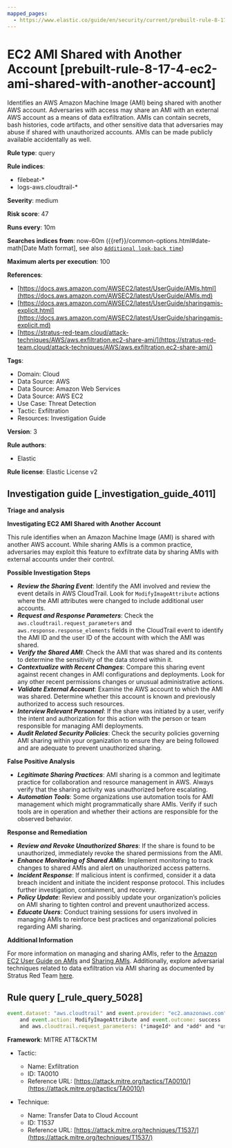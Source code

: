 ```yaml
---
mapped_pages:
  - https://www.elastic.co/guide/en/security/current/prebuilt-rule-8-17-4-ec2-ami-shared-with-another-account.html
---
```


# EC2 AMI Shared with Another Account [prebuilt-rule-8-17-4-ec2-ami-shared-with-another-account]

Identifies an AWS Amazon Machine Image (AMI) being shared with another AWS account. Adversaries with access may share an AMI with an external AWS account as a means of data exfiltration. AMIs can contain secrets, bash histories, code artifacts, and other sensitive data that adversaries may abuse if shared with unauthorized accounts. AMIs can be made publicly available accidentally as well.

**Rule type**: query

**Rule indices**:

* filebeat-*
* logs-aws.cloudtrail-*

**Severity**: medium

**Risk score**: 47

**Runs every**: 10m

**Searches indices from**: now-60m ({{ref}}/common-options.html#date-math[Date Math format], see also [`Additional look-back time`](docs-content://solutions/security/detect-and-alert/create-detection-rule.md#rule-schedule))

**Maximum alerts per execution**: 100

**References**:

* [https://docs.aws.amazon.com/AWSEC2/latest/UserGuide/AMIs.html](https://docs.aws.amazon.com/AWSEC2/latest/UserGuide/AMIs.md)
* [https://docs.aws.amazon.com/AWSEC2/latest/UserGuide/sharingamis-explicit.html](https://docs.aws.amazon.com/AWSEC2/latest/UserGuide/sharingamis-explicit.md)
* [https://stratus-red-team.cloud/attack-techniques/AWS/aws.exfiltration.ec2-share-ami/](https://stratus-red-team.cloud/attack-techniques/AWS/aws.exfiltration.ec2-share-ami/)

**Tags**:

* Domain: Cloud
* Data Source: AWS
* Data Source: Amazon Web Services
* Data Source: AWS EC2
* Use Case: Threat Detection
* Tactic: Exfiltration
* Resources: Investigation Guide

**Version**: 3

**Rule authors**:

* Elastic

**Rule license**: Elastic License v2

## Investigation guide [_investigation_guide_4011]

**Triage and analysis**

**Investigating EC2 AMI Shared with Another Account**

This rule identifies when an Amazon Machine Image (AMI) is shared with another AWS account. While sharing AMIs is a common practice, adversaries may exploit this feature to exfiltrate data by sharing AMIs with external accounts under their control.

**Possible Investigation Steps**

* ***Review the Sharing Event***: Identify the AMI involved and review the event details in AWS CloudTrail. Look for `ModifyImageAttribute` actions where the AMI attributes were changed to include additional user accounts.
* ***Request and Response Parameters***: Check the `aws.cloudtrail.request_parameters` and `aws.response.response_elements` fields in the CloudTrail event to identify the AMI ID and the user ID of the account with which the AMI was shared.
* ***Verify the Shared AMI***: Check the AMI that was shared and its contents to determine the sensitivity of the data stored within it.
* ***Contextualize with Recent Changes***: Compare this sharing event against recent changes in AMI configurations and deployments. Look for any other recent permissions changes or unusual administrative actions.
* ***Validate External Account***: Examine the AWS account to which the AMI was shared. Determine whether this account is known and previously authorized to access such resources.
* ***Interview Relevant Personnel***: If the share was initiated by a user, verify the intent and authorization for this action with the person or team responsible for managing AMI deployments.
* ***Audit Related Security Policies***: Check the security policies governing AMI sharing within your organization to ensure they are being followed and are adequate to prevent unauthorized sharing.

**False Positive Analysis**

* ***Legitimate Sharing Practices***: AMI sharing is a common and legitimate practice for collaboration and resource management in AWS. Always verify that the sharing activity was unauthorized before escalating.
* ***Automation Tools***: Some organizations use automation tools for AMI management which might programmatically share AMIs. Verify if such tools are in operation and whether their actions are responsible for the observed behavior.

**Response and Remediation**

* ***Review and Revoke Unauthorized Shares***: If the share is found to be unauthorized, immediately revoke the shared permissions from the AMI.
* ***Enhance Monitoring of Shared AMIs***: Implement monitoring to track changes to shared AMIs and alert on unauthorized access patterns.
* ***Incident Response***: If malicious intent is confirmed, consider it a data breach incident and initiate the incident response protocol. This includes further investigation, containment, and recovery.
* ***Policy Update***: Review and possibly update your organization’s policies on AMI sharing to tighten control and prevent unauthorized access.
* ***Educate Users***: Conduct training sessions for users involved in managing AMIs to reinforce best practices and organizational policies regarding AMI sharing.

**Additional Information**

For more information on managing and sharing AMIs, refer to the [Amazon EC2 User Guide on AMIs](https://docs.aws.amazon.com/AWSEC2/latest/UserGuide/AMIs.md) and [Sharing AMIs](https://docs.aws.amazon.com/AWSEC2/latest/UserGuide/sharingamis-explicit.md). Additionally, explore adversarial techniques related to data exfiltration via AMI sharing as documented by Stratus Red Team [here](https://stratus-red-team.cloud/attack-techniques/AWS/aws.exfiltration.ec2-share-ami/).


## Rule query [_rule_query_5028]

```js
event.dataset: "aws.cloudtrail" and event.provider: "ec2.amazonaws.com"
    and event.action: ModifyImageAttribute and event.outcome: success
    and aws.cloudtrail.request_parameters: (*imageId* and *add* and *userId*)
```

**Framework**: MITRE ATT&CKTM

* Tactic:

    * Name: Exfiltration
    * ID: TA0010
    * Reference URL: [https://attack.mitre.org/tactics/TA0010/](https://attack.mitre.org/tactics/TA0010/)

* Technique:

    * Name: Transfer Data to Cloud Account
    * ID: T1537
    * Reference URL: [https://attack.mitre.org/techniques/T1537/](https://attack.mitre.org/techniques/T1537/)



